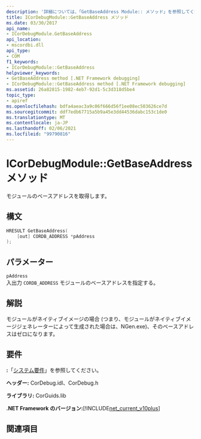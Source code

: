 ```yaml
---
description: '詳細については、「GetBaseAddress Module:: メソッド」を参照してください。'
title: ICorDebugModule::GetBaseAddress メソッド
ms.date: 03/30/2017
api_name:
- ICorDebugModule.GetBaseAddress
api_location:
- mscordbi.dll
api_type:
- COM
f1_keywords:
- ICorDebugModule::GetBaseAddress
helpviewer_keywords:
- GetBaseAddress method [.NET Framework debugging]
- ICorDebugModule::GetBaseAddress method [.NET Framework debugging]
ms.assetid: 26a82815-1982-4eb7-92d1-5c3d318d5be4
topic_type:
- apiref
ms.openlocfilehash: bdfa4aeac3a9c06f666d56f1ee08ec503626ce7d
ms.sourcegitcommit: ddf7edb67715a5b9a45e3dd44536dabc153c1de0
ms.translationtype: MT
ms.contentlocale: ja-JP
ms.lasthandoff: 02/06/2021
ms.locfileid: "99790816"
---
```

# <a name="icordebugmodulegetbaseaddress-method"></a>ICorDebugModule::GetBaseAddress メソッド

モジュールのベースアドレスを取得します。  
  
## <a name="syntax"></a>構文  
  
```cpp  
HRESULT GetBaseAddress(  
    [out] CORDB_ADDRESS *pAddress  
);  
```  
  
## <a name="parameters"></a>パラメーター  

 `pAddress`  
 入出力 `CORDB_ADDRESS` モジュールのベースアドレスを指定する。  
  
## <a name="remarks"></a>解説  

 モジュールがネイティブイメージの場合 (つまり、モジュールがネイティブイメージジェネレーターによって生成された場合は、NGen.exe)、そのベースアドレスはゼロになります。  
  
## <a name="requirements"></a>要件  

 **:**「[システム要件](../../get-started/system-requirements.md)」を参照してください。  
  
 **ヘッダー:** CorDebug.idl、CorDebug.h  
  
 **ライブラリ:** CorGuids.lib  
  
 **.NET Framework のバージョン:**[!INCLUDE[net_current_v10plus](../../../../includes/net-current-v10plus-md.md)]  
  
## <a name="see-also"></a>関連項目
